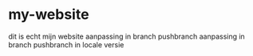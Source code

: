 # my-website

dit is echt mijn website
aanpassing in branch pushbranch
aanpassing in branch pushbranch in locale versie


